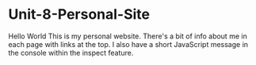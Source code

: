 # Unit-8-Personal-Site
Hello World
This is my personal website. 
There's a bit of info about me in each page with links at the top.
I also have a short JavaScript message in the console within the inspect feature.
 
 
